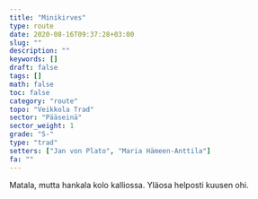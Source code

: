 ```yaml
---
title: "Minikirves"
type: route
date: 2020-08-16T09:37:28+03:00
slug: ""
description: ""
keywords: []
draft: false
tags: []
math: false
toc: false
category: "route"
topo: "Veikkola Trad"
sector: "Pääseinä"
sector_weight: 1
grade: "5-"
type: "trad"
setters: ["Jan von Plato", "Maria Hämeen-Anttila"]
fa: ""
---
```


Matala, mutta hankala kolo kalliossa. Yläosa helposti kuusen ohi.
